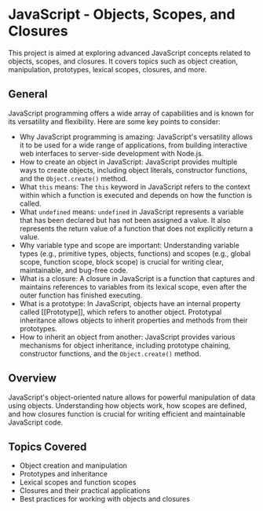 # JavaScript - Objects, Scopes, and Closures

This project is aimed at exploring advanced JavaScript concepts related to objects, scopes, and closures. It covers topics such as object creation, manipulation, prototypes, lexical scopes, closures, and more.

## General

JavaScript programming offers a wide array of capabilities and is known for its versatility and flexibility. Here are some key points to consider:

- Why JavaScript programming is amazing: JavaScript's versatility allows it to be used for a wide range of applications, from building interactive web interfaces to server-side development with Node.js.
- How to create an object in JavaScript: JavaScript provides multiple ways to create objects, including object literals, constructor functions, and the `Object.create()` method.
- What `this` means: The `this` keyword in JavaScript refers to the context within which a function is executed and depends on how the function is called.
- What `undefined` means: `undefined` in JavaScript represents a variable that has been declared but has not been assigned a value. It also represents the return value of a function that does not explicitly return a value.
- Why variable type and scope are important: Understanding variable types (e.g., primitive types, objects, functions) and scopes (e.g., global scope, function scope, block scope) is crucial for writing clear, maintainable, and bug-free code.
- What is a closure: A closure in JavaScript is a function that captures and maintains references to variables from its lexical scope, even after the outer function has finished executing.
- What is a prototype: In JavaScript, objects have an internal property called [[Prototype]], which refers to another object. Prototypal inheritance allows objects to inherit properties and methods from their prototypes.
- How to inherit an object from another: JavaScript provides various mechanisms for object inheritance, including prototype chaining, constructor functions, and the `Object.create()` method.

## Overview

JavaScript's object-oriented nature allows for powerful manipulation of data using objects. Understanding how objects work, how scopes are defined, and how closures function is crucial for writing efficient and maintainable JavaScript code.

## Topics Covered

- Object creation and manipulation
- Prototypes and inheritance
- Lexical scopes and function scopes
- Closures and their practical applications
- Best practices for working with objects and closures
